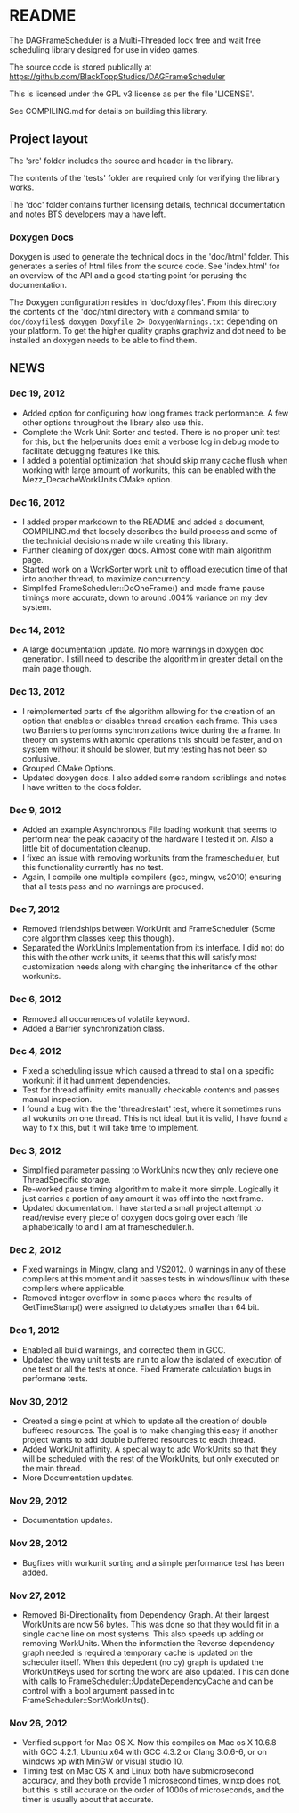 # README #
The DAGFrameScheduler is a Multi-Threaded lock free and wait free scheduling library designed for use in video games.

The source code is stored publically at https://github.com/BlackToppStudios/DAGFrameScheduler

This is licensed under the GPL v3 license as per the file 'LICENSE'.

See COMPILING.md for details on building this library.

## Project layout  ##
The 'src' folder includes the source and header in the library.

The contents of the 'tests' folder are required only for verifying the library works.

The 'doc' folder contains further licensing details, technical documentation and notes BTS developers may a have left.

### Doxygen Docs ###
Doxygen is used to generate the technical docs in the 'doc/html' folder. This generates a series of html files from the source code. See 'index.html' for an overview of the API and a good starting point for perusing the documentation. 

The Doxygen configuration resides in 'doc/doxyfiles'. From this directory the contents of the 'doc/html directory with a command similar to `doc/doxyfiles$ doxygen Doxyfile 2> DoxygenWarnings.txt` depending on your platform. To get the higher quality graphs graphviz and dot need to be installed an doxygen needs to be able to find them.

## NEWS ##

### Dec 19, 2012 ###
* Added option for configuring how long frames track performance. A few other options throughout the library also use this.
* Complete the Work Unit Sorter and tested. There is no proper unit test for this, but the helperunits does emit a verbose log in debug mode to facilitate debugging features like this.
* I added a potential optimization that should skip many cache flush when working with large amount of workunits, this can be enabled with the Mezz_DecacheWorkUnits CMake option.

### Dec 16, 2012 ###
* I added proper markdown to the README and added a document, COMPILING.md that loosely describes the build process and some of the technicial decisions made while creating this library.
* Further cleaning of doxygen docs. Almost done with main algorithm page.
* Started work on a WorkSorter work unit to offload execution time of that into another thread, to maximize concurrency.
* Simplifed FrameScheduler::DoOneFrame() and made frame pause timings more accurate, down to around .004% variance on my dev system.

### Dec 14, 2012 ###
* A large documentation update. No more warnings in doxygen doc generation. I still need to describe the algorithm in greater detail on the main page though.

### Dec 13, 2012 ###
* I reimplemented parts of the algorithm allowing for the creation of an option that enables or disables thread creation each frame. This uses two Barriers to performs synchronizations twice during the a frame. In theory on systems with atomic operations this should be faster, and on system without it should be slower, but my testing has not been so conlusive.
* Grouped CMake Options.
* Updated doxygen docs. I also added some random scriblings and notes I have written to the docs folder.

### Dec 9, 2012 ###
* Added an example Asynchronous File loading workunit that seems to perform near the peak capacity of the hardware I tested it on. Also a little bit of documentation cleanup.
* I fixed an issue with removing workunits from the framescheduler, but this functionality currently has no test.
* Again, I compile one multiple compilers (gcc, mingw, vs2010) ensuring that all tests pass and no warnings are produced.

### Dec 7, 2012 ###
* Removed friendships between WorkUnit and FrameScheduler (Some core algorithm classes keep this though).
* Separated the WorkUnits Implementation from its interface. I did not do this with the other work units, it seems that this will satisfy most customization needs along with changing the inheritance of the other workunits.

### Dec 6, 2012 ###
* Removed all occurrences of volatile keyword.
* Added a Barrier synchronization class.

### Dec 4, 2012 ###
* Fixed a scheduling issue which caused a thread to stall on a specific workunit if it had unment dependencies.
* Test for thread affinity emits manually checkable contents and passes manual inspection.
* I found a bug with the the 'threadrestart' test, where it sometimes runs all wokunits on one thread. This is not ideal, but it is valid, I have found a way to fix this, but it will take time to implement.

### Dec 3, 2012 ###
* Simplified parameter passing to WorkUnits now they only recieve one ThreadSpecific storage.
* Re-worked pause timing algorithm to make it more simple. Logically it just carries a portion of any amount it was off into the next frame.
* Updated documentation. I have started a small project attempt to read/revise every piece of doxygen docs going over each file alphabetically to and I am at framescheduler.h.

### Dec 2, 2012 ###
* Fixed warnings in Mingw, clang and VS2012. 0 warnings in any of these compilers at this moment and it passes tests in windows/linux with these compilers where applicable.
* Removed integer overflow in some places where the results of GetTimeStamp() were assigned to datatypes smaller than 64 bit.


### Dec 1, 2012 ###
* Enabled all build warnings, and corrected them in GCC.
* Updated the way unit tests are run to allow the isolated of execution of one test or all the tests at once. Fixed Framerate calculation bugs in performane tests.

### Nov 30, 2012 ###
* Created a single point at which to update all the creation of double buffered resources. The goal is to make changing this easy if another project wants to add double buffered resources to each thread.
* Added WorkUnit affinity. A special way to add WorkUnits so that they will be scheduled with the rest of the WorkUnits, but only executed on the main thread.
* More Documentation updates.

### Nov 29, 2012 ###
* Documentation updates.

### Nov 28, 2012 ###
* Bugfixes with workunit sorting and a simple performance test has been added.

### Nov 27, 2012 ###
* Removed Bi-Directionality from Dependency Graph. At their largest WorkUnits are now 56 bytes. This was done so that they would fit in a single cache line on most systems. This also speeds up adding or removing WorkUnits. When the information the Reverse dependency graph needed is required a temporary cache is updated on the scheduler itself. When this depedent (no cy) graph is updated the WorkUnitKeys used for sorting the work are also updated. This can done with calls to FrameScheduler::UpdateDependencyCache and can be control with a bool argument passed in to FrameScheduler::SortWorkUnits().

### Nov 26, 2012 ###
* Verified support for Mac OS X. Now this compiles on Mac os X 10.6.8 with GCC 4.2.1, Ubuntu x64 with GCC 4.3.2 or Clang 3.0.6-6, or on windows xp with MinGW or visual studio 10.
* Timing test on Mac OS X and Linux both have submicrosecond accuracy, and they both provide 1 microsecond times, winxp does not, but this is still accurate on the order of 1000s of microseconds, and the timer is usually about that accurate.

